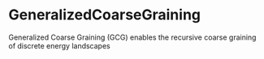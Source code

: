 # GeneralizedCoarseGraining
Generalized Coarse Graining (GCG) enables the recursive coarse graining of discrete energy landscapes
